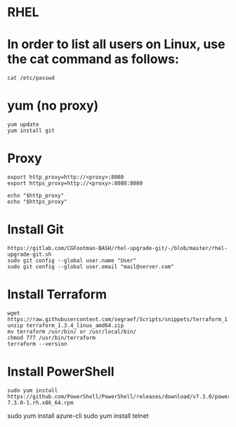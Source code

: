 # RHEL

# In order to list all users on Linux, use the cat command as follows:
`cat /etc/passwd`

# yum (no proxy)
```
yum update
yum install git
```

# Proxy
```
export http_proxy=http://<proxy>:8080
export https_proxy=http://<proxy>:8080:8080

echo "$http_proxy"
echo "$https_proxy"
```

# Install Git
```
https://gitlab.com/CGFootman-BASH/rhel-upgrade-git/-/blob/master/rhel-upgrade-git.sh
sudo git config --global user.name "User"
sudo git config --global user.email "mail@server.com"
```

# Install Terraform
```
wget https://raw.githubusercontent.com/segraef/Scripts/snippets/terraform_1.3.4_linux_amd64.zip
unzip terraform_1.3.4_linux_amd64.zip
mv terraform /usr/bin/ or /usr/local/bin/
chmod 777 /usr/bin/terraform
terraform --version
```

# Install PowerShell

```
sudo yum install https://github.com/PowerShell/PowerShell/releases/download/v7.3.0/powershell-7.3.0-1.rh.x86_64.rpm
```

sudo yum install azure-cli
sudo yum install telnet
